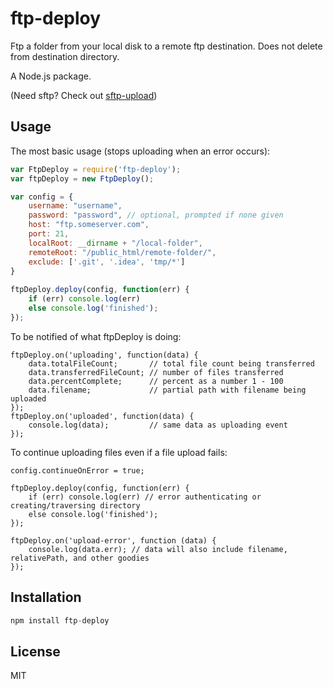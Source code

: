 # ftp-deploy

Ftp a folder from your local disk to a remote ftp destination. Does not delete from destination directory.

A Node.js package.

(Need sftp? Check out [sftp-upload](https://github.com/pirumpi/sftp-upload))


## Usage

The most basic usage (stops uploading when an error occurs):

```js
var FtpDeploy = require('ftp-deploy');
var ftpDeploy = new FtpDeploy();

var config = {
	username: "username",
	password: "password", // optional, prompted if none given
	host: "ftp.someserver.com",
	port: 21,
	localRoot: __dirname + "/local-folder",
	remoteRoot: "/public_html/remote-folder/",
	exclude: ['.git', '.idea', 'tmp/*']
}
	
ftpDeploy.deploy(config, function(err) {
	if (err) console.log(err)
	else console.log('finished');
});
```

To be notified of what ftpDeploy is doing:

```
ftpDeploy.on('uploading', function(data) {
    data.totalFileCount;       // total file count being transferred
    data.transferredFileCount; // number of files transferred
    data.percentComplete;      // percent as a number 1 - 100
    data.filename;             // partial path with filename being uploaded
});
ftpDeploy.on('uploaded', function(data) {
	console.log(data);         // same data as uploading event
});
```

To continue uploading files even if a file upload fails: 

```
config.continueOnError = true;

ftpDeploy.deploy(config, function(err) {
	if (err) console.log(err) // error authenticating or creating/traversing directory
	else console.log('finished');
});

ftpDeploy.on('upload-error', function (data) {
	console.log(data.err); // data will also include filename, relativePath, and other goodies
});
```



## Installation

```js
npm install ftp-deploy
```



## License 

MIT
